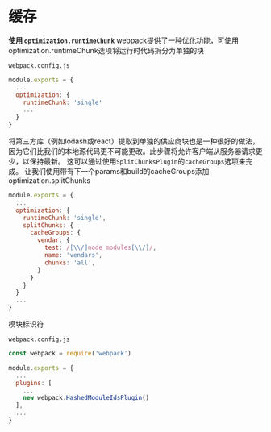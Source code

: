 # 缓存

**使用 `optimization.runtimeChunk`**
webpack提供了一种优化功能，可使用optimization.runtimeChunk选项将运行时代码拆分为单独的块

`webpack.config.js`

```js
module.exports = {
  ...
  optimization: {
    runtimeChunk: 'single'
    ...
  }
}
```

将第三方库（例如lodash或react）提取到单独的供应商块也是一种很好的做法，因为它们比我们的本地源代码更不可能更改。此步骤将允许客户端从服务器请求更少，以保持最新。
这可以通过使用`SplitChunksPlugin`的`cacheGroups`选项来完成。
让我们使用带有下一个params和build的cacheGroups添加optimization.splitChunks

```js
module.exports = {
  ...
  optimization: {
    runtimeChunk: 'single',
    splitChunks: {
      cacheGroups: {
        vendar: {
          test: /[\\/]node_modules[\\/]/,
          name: 'vendars',
          chunks: 'all',
        }
      }
    }
  }
  ...
}
```

模块标识符

`webpack.config.js`

```js
const webpack = require('webpack')

module.exports = {
  ...
  plugins: [
    ...
    new webpack.HashedModuleIdsPlugin()
  ],
  ...
}
```